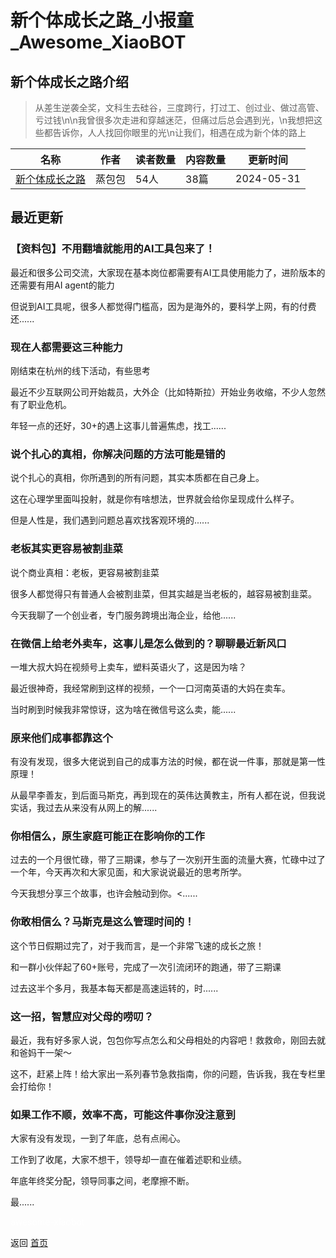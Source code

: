 # 新个体成长之路_小报童_Awesome_XiaoBOT

## 新个体成长之路介绍
> 从差生逆袭全奖，文科生去硅谷，三度跨行，打过工、创过业、做过高管、亏过钱\n\n我曾很多次走进和穿越迷茫，但痛过后总会遇到光，\n我想把这些都告诉你，人人找回你眼里的光\n让我们，相遇在成为新个体的路上  
  


|名称|作者|读者数量|内容数量|更新时间|
|---|---|---|---|---|
|[新个体成长之路](https://xiaobot.net/p/baoshuxin666?refer=0b133df9-27dc-423b-8101-639049001c13)|蒸包包|54人|38篇|2024-05-31|

## 最近更新
### 【资料包】不用翻墙就能用的AI工具包来了！

最近和很多公司交流，大家现在基本岗位都需要有AI工具使用能力了，进阶版本的还需要有用AI agent的能力

但说到AI工具呢，很多人都觉得门槛高，因为是海外的，要科学上网，有的付费还......

### 现在人都需要这三种能力

刚结束在杭州的线下活动，有些思考

最近不少互联网公司开始裁员，大外企（比如特斯拉）开始业务收缩，不少人忽然有了职业危机。

年轻一点的还好，30+的遇上这事儿普遍焦虑，找工......

### 说个扎心的真相，你解决问题的方法可能是错的

说个扎心的真相，你所遇到的所有问题，其实本质都在自己身上。

这在心理学里面叫投射，就是你有啥想法，世界就会给你呈现成什么样子。

但是人性是，我们遇到问题总喜欢找客观环境的......

### 老板其实更容易被割韭菜

说个商业真相：老板，更容易被割韭菜

很多人都觉得只有普通人会被割韭菜，但其实越是当老板的，越容易被割韭菜。

今天我聊了一个创业者，专门服务跨境出海企业，给他......

### 在微信上给老外卖车，这事儿是怎么做到的？聊聊最近新风口

一堆大叔大妈在视频号上卖车，塑料英语火了，这是因为啥？

最近很神奇，我经常刷到这样的视频，一个一口河南英语的大妈在卖车。

当时刷到时候我非常惊讶，这为啥在微信号这么卖，能......

### 原来他们成事都靠这个

有没有发现，很多大佬说到自己的成事方法的时候，都在说一件事，那就是第一性原理！

从最早李善友，到后面马斯克，再到现在的英伟达黄教主，所有人都在说，但我说实话，我过去从来没有从网上的解......

### 你相信么，原生家庭可能正在影响你的工作

过去的一个月很忙碌，带了三期课，参与了一次别开生面的流量大赛，忙碌中过了一个年，今天再次和大家见面，和大家说说最近的思考所学。

今天我想分享三个故事，也许会触动到你。<......

### 你敢相信么？马斯克是这么管理时间的！

这个节日假期过完了，对于我而言，是一个非常飞速的成长之旅！

和一群小伙伴起了60+账号，完成了一次引流闭环的跑通，带了三期课

过去这半个多月，我基本每天都是高速运转的，时......

### 这一招，智慧应对父母的唠叨？

最近，我有好多家人说，包包你写点怎么和父母相处的内容吧！救救命，刚回去就和爸妈干一架～

这不，赶紧上阵！给大家出一系列春节急救指南，你的问题，告诉我，我在专栏里会打给你！

### 如果工作不顺，效率不高，可能这件事你没注意到

大家有没有发现，一到了年底，总有点闹心。

工作到了收尾，大家不想干，领导却一直在催着述职和业绩。

年底年终奖分配，领导同事之间，老摩擦不断。

最......


<a href="https://github.com/Reno9527/awesome-xiaobot" style="color: white; text-decoration: none;">awesome-xiaobot</a>

返回 [首页](../README.md)
